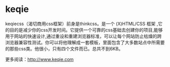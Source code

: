 keqie
=====

keqiecss（渴切商用css框架）前身是thinkcss。是一个 (X)HTML/CSS 框架 ,它的目的是减少你的css开发时间。它提供一个可靠的css基础去创建你的项目,能够用于网站的快速设计,通过重设和重建浏览器标准，可以让每个网站防止枯燥的跨浏览器兼容性测试。你可以将他理解成一套模板，里面包含了大多数站点中所需要的那些css类。他很小，只有四个文件而已。总共不到6KB。 

更多阅读：http://www.keqie.com